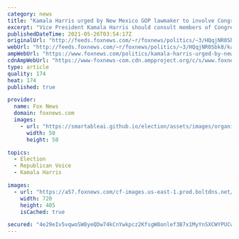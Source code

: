 ```yaml
---
category: news
title: "Kamala Harris urged by New Mexico GOP lawmaker to involve Congress in her ‘root causes’ talks"
excerpt: "Vice President Kamala Harris should consult members of Congress as she continues discussions with Mexican and Central American officials on the \"root causes\" of migration, a Republican lawmaker urged this week."
publishedDateTime: 2021-05-26T03:54:17Z
originalUrl: "http://feeds.foxnews.com/~r/foxnews/politics/~3/HQqjNR0Sbk8/kamala-harris-urged-by-new-mexico-gop-lawmaker-to-involve-congress-in-her-root-causes-talks"
webUrl: "http://feeds.foxnews.com/~r/foxnews/politics/~3/HQqjNR0Sbk8/kamala-harris-urged-by-new-mexico-gop-lawmaker-to-involve-congress-in-her-root-causes-talks"
ampWebUrl: "https://www.foxnews.com/politics/kamala-harris-urged-by-new-mexico-gop-lawmaker-to-involve-congress-in-her-root-causes-talks.amp"
cdnAmpWebUrl: "https://www-foxnews-com.cdn.ampproject.org/c/s/www.foxnews.com/politics/kamala-harris-urged-by-new-mexico-gop-lawmaker-to-involve-congress-in-her-root-causes-talks.amp"
type: article
quality: 174
heat: 174
published: true

provider:
  name: Fox News
  domain: foxnews.com
  images:
    - url: "https://smartableai.github.io/election/assets/images/organizations/foxnews.com-50x50.jpg"
      width: 50
      height: 50

topics:
  - Election
  - Republican Voice
  - Kamala Harris

images:
  - url: "https://a57.foxnews.com/cf-images.us-east-1.prod.boltdns.net/v1/static/694940094001/22a9630b-047d-47d1-9952-04d0bea71b85/eeb72bf6-9f91-441b-afd6-816eea0f5863/1280x720/match/720/405/image.jpg?ve=1&tl=1"
    width: 720
    height: 405
    isCached: true

secured: "4e29eIv5vqwoSW8yeQDw74kCnYwkpcz2KfsgW8onlef3B7x1MyYnSXCWYPUCwV1HHNMGdkjWo1oHoSMjRzAigxS3+LmAUO77ZFsVI5vfcHfBUJZuAE6FhFuVquHMemne4rb5DFc2WnFcT4buji2pqLD5bxdVSX0HaWv17ivlziOArQZcqkLpdhbxpWqVYmkVi4/f4/VXNQvp/uUPKQWi6pv5VPI0I/FtfPusRhHTHsJRXjAWUK0vDXuPzS0mrLo8U+gPpQHcvN2CNjQvTO9Dvj4zzdeQjW82OvuGkwJPRxcHfW+k7zf9ZHh7S8mfPIoCaV7Hj97Ig9bZm2iyINh3Y//fpYg2NKSTEn563jDd0b8=;kUDB3dk9fxhm+9Fz4/EJiw=="
---
```


